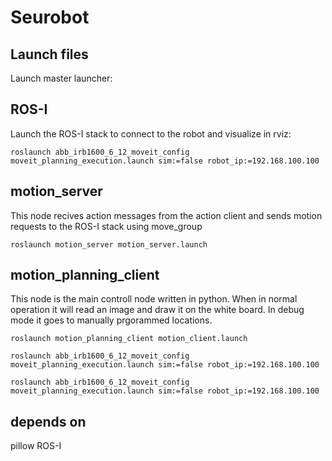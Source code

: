 # Seurobot





## Launch files


Launch master launcher:

ROS-I
---------------
Launch the ROS-I stack to connect to the robot and visualize in rviz:

```
roslaunch abb_irb1600_6_12_moveit_config moveit_planning_execution.launch sim:=false robot_ip:=192.168.100.100
```


motion_server
---------------
This node recives action messages from the action client and sends motion requests to the ROS-I stack using move_group
```
roslaunch motion_server motion_server.launch 
```

motion_planning_client
---------------
This node is the main controll node written in python.  When in normal operation it will read an image and draw it on the white board. In debug mode it goes to manually  prgorammed locations.

```
roslaunch motion_planning_client motion_client.launch 

```
```
roslaunch abb_irb1600_6_12_moveit_config moveit_planning_execution.launch sim:=false robot_ip:=192.168.100.100
```
```
roslaunch abb_irb1600_6_12_moveit_config moveit_planning_execution.launch sim:=false robot_ip:=192.168.100.100
```

## depends on 
pillow
ROS-I


